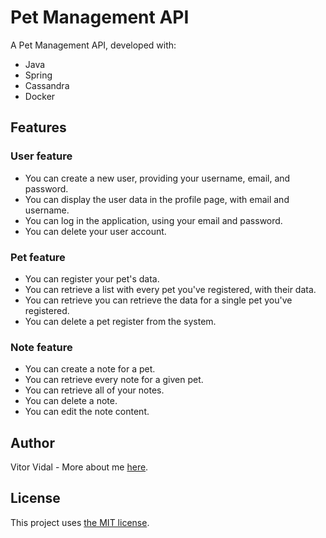 # Pet Management API

A Pet Management API, developed with:

- Java
- Spring
- Cassandra
- Docker

## Features

### User feature

- You can create a new user, providing your username, email, and password.
- You can display the user data in the profile page, with email and username.
- You can log in the application, using your email and password.
- You can delete your user account.

### Pet feature

- You can register your pet's data.
- You can retrieve a list with every pet you've registered, with their data.
- You can retrieve you can retrieve the data for a single pet you've registered.
- You can delete a pet register from the system.

### Note feature

- You can create a note for a pet.
- You can retrieve every note for a given pet.
- You can retrieve all of your notes.
- You can delete a note.
- You can edit the note content.

## Author

Vitor Vidal - More about me [here](https://github.com/vitorvidaldev).

## License

This project uses [the MIT license](LICENSE).

